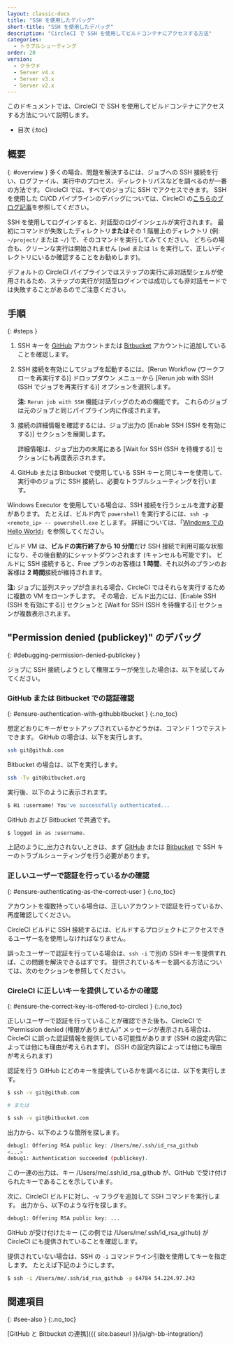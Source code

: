 ```yaml
---
layout: classic-docs
title: "SSH を使用したデバッグ"
short-title: "SSH を使用したデバッグ"
description: "CircleCI で SSH を使用してビルドコンテナにアクセスする方法"
categories:
  - トラブルシューティング
order: 20
version:
  - クラウド
  - Server v4.x
  - Server v3.x
  - Server v2.x
---
```


このドキュメントでは、CircleCI で SSH を使用してビルドコンテナにアクセスする方法について説明します。

* 目次
{:toc}

## 概要
{: #overview }
多くの場合、問題を解決するには、ジョブへの SSH 接続を行い、ログファイル、実行中のプロセス、ディレクトリパスなどを調べるのが一番の方法です。 CircleCI では、すべてのジョブに SSH でアクセスできます。 SSH を使用した CI/CD パイプラインのデバッグについては、CircleCI の[こちらのブログ記事](https://circleci.com/blog/debugging-ci-cd-pipelines-with-ssh-access/)を参照してください。

SSH を使用してログインすると、対話型のログインシェルが実行されます。 最初にコマンドが失敗したディレクトリ**または**その 1 階層上のディレクトリ (例: `~/project/` または `~/`) で、そのコマンドを実行してみてください。 どちらの場合も、クリーンな実行は開始されません (`pwd` または `ls` を実行して、正しいディレクトリにいるか確認することをお勧めします)。

デフォルトの CircleCI パイプラインではステップの実行に非対話型シェルが使用されるため、ステップの実行が対話型ログインでは成功しても非対話モードでは失敗することがあるのでご注意ください。

## 手順
{: #steps }

1. SSH キーを [GitHub](https://help.github.com/articles/adding-a-new-ssh-key-to-your-github-account/) アカウントまたは [Bitbucket](https://confluence.atlassian.com/bitbucket/set-up-an-ssh-key-728138079.html) アカウントに追加していることを確認します。

2. SSH 接続を有効にしてジョブを起動するには、[Rerun Workflow (ワークフローを再実行する)] ドロップダウン メニューから [Rerun job with SSH (SSH でジョブを再実行する)] オプションを選択します。

     **注:** `Rerun job with SSH` 機能はデバッグのための機能です。 これらのジョブは元のジョブと同じパイプライン内に作成されます。

3. 接続の詳細情報を確認するには、ジョブ出力の [Enable SSH (SSH を有効にする)] セクションを展開します。

     詳細情報は、ジョブ出力の末尾にある [Wait for SSH (SSH を待機する)] セクションにも再度表示されます。

4. GitHub または Bitbucket で使用している SSH キーと同じキーを使用して、実行中のジョブに SSH 接続し、必要なトラブルシューティングを行います。

Windows Executor を使用している場合は、SSH 接続を行うシェルを渡す必要があります。 たとえば、ビルド内で `powershell` を実行するには、`ssh -p <remote_ip> -- powershell.exe` とします。 詳細については、「[Windows での Hello World]({{site.baseurl}}/ja/hello-world-windows)」を参照してください。

ビルド VM は、**ビルドの実行終了から 10 分間**だけ SSH 接続で利用可能な状態になり、その後自動的にシャットダウンされます (キャンセルも可能です)。 ビルドに SSH 接続すると、Free プランのお客様は **1 時間**、それ以外のプランのお客様は **2 時間**接続が維持されます。

**注:** ジョブに並列ステップが含まれる場合、CircleCI ではそれらを実行するために複数の VM をローンチします。 その場合、ビルド出力には、[Enable SSH (SSH を有効にする)] セクションと [Wait for SSH (SSH を待機する)] セクションが複数表示されます。

## "Permission denied (publickey)" のデバッグ
{: #debugging-permission-denied-publickey }

ジョブに SSH 接続しようとして権限エラーが発生した場合は、以下を試してみてください。

### GitHub または Bitbucket での認証確認
{: #ensure-authentication-with-githubbitbucket }
{:.no_toc}

想定どおりにキーがセットアップされているかどうかは、コマンド 1 つでテストできます。 GitHub の場合は、以下を実行します。

```bash
ssh git@github.com
```

Bitbucket の場合は、以下を実行します。

```bash
ssh -Tv git@bitbucket.org
```

実行後、以下のように表示されます。

```bash
$ Hi :username! You've successfully authenticated...
```

GitHub および Bitbucket で共通です。

```bash
$ logged in as :username.
```

上記のように_出力されない_ときは、まず [GitHub](https://help.github.com/articles/error-permission-denied-publickey) または [Bitbucket](https://confluence.atlassian.com/bitbucket/troubleshoot-ssh-issues-271943403.html) で SSH キーのトラブルシューティングを行う必要があります。

### 正しいユーザーで認証を行っているかの確認
{: #ensure-authenticating-as-the-correct-user }
{:.no_toc}

アカウントを複数持っている場合は、正しいアカウントで認証を行っているか、再度確認してください。

CircleCI ビルドに SSH 接続するには、ビルドするプロジェクトにアクセスできるユーザー名を使用しなければなりません。

誤ったユーザーで認証を行っている場合は、`ssh -i` で別の SSH キーを提供すれば、この問題を解決できるはずです。 提供されているキーを調べる方法については、次のセクションを参照してください。

### CircleCI に正しいキーを提供しているかの確認
{: #ensure-the-correct-key-is-offered-to-circleci }
{:.no_toc}

正しいユーザーで認証を行っていることが確認できた後も、CircleCI で "Permission denied (権限がありません)" メッセージが表示される場合は、CircleCI に誤った認証情報を提供している可能性があります  (SSH の設定内容によっては他にも理由が考えられます)。  (SSH の設定内容によっては他にも理由が考えられます)

認証を行う GitHub にどのキーを提供しているかを調べるには、以下を実行します。

```bash
$ ssh -v git@github.com

# または

$ ssh -v git@bitbucket.com
```

出力から、以下のような箇所を探します。

```bash
debug1: Offering RSA public key: /Users/me/.ssh/id_rsa_github
<...>
debug1: Authentication succeeded (publickey).
```

この一連の出力は、キー /Users/me/.ssh/id_rsa_github が、GitHub で受け付けられたキーであることを示しています。

次に、CircleCI ビルドに対し、-v フラグを追加して SSH コマンドを実行します。 出力から、以下のような行を探します。

```bash
debug1: Offering RSA public key: ...
```

GitHub が受け付けたキー (この例では /Users/me/.ssh/id_rsa_github) が CircleCI にも提供されていることを確認します。

提供されていない場合は、SSH の `-i` コマンドライン引数を使用してキーを指定します。 たとえば下記のようにします。

```bash
$ ssh -i /Users/me/.ssh/id_rsa_github -p 64784 54.224.97.243
```

## 関連項目
{: #see-also }
{:.no_toc}

[GitHub と Bitbucket の連携]({{ site.baseurl }}/ja/gh-bb-integration/)
